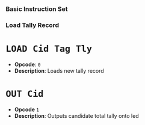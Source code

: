 ### Basic Instruction Set

### Load Tally Record

# `LOAD Cid Tag Tly`

- **Opcode**: `0`
- **Description**: Loads new tally record

# `OUT Cid`

- **Opcode** `1`
- **Description**: Outputs candidate total tally onto led
